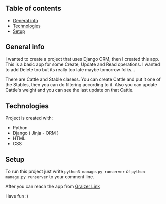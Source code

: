 ## Table of contents
* [General info](#general-info)
* [Technologies](#technologies)
* [Setup](#setup)

## General info
I wanted to create a project that uses Django ORM, then I created this app. This is a basic app for some Create, Update and Read operations. I wanted to add Delete too but its really too late maybe tomorrow folks...

There are Cattle and Stable clasess. You can create Cattle and put it one of the Stables, then you can do filtering according to it. Also you can update Cattle's weight and you can see the last update on that Cattle. 

## Technologies
Project is created with:
* Python
* Django ( Jinja - ORM )
* HTML
* CSS

	
## Setup

To run this project just write 
```python3 manage.py runserver``` or ```python manage.py runserver``` to your comment line.

After you can reach the app from <a href = 'http://127.0.0.1:8000/cattle'>Graizer Link</a>

Have fun :)
